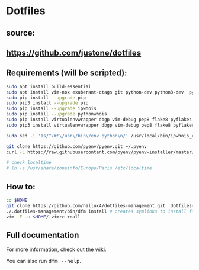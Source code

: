 # Dotfiles

## source:
## https://github.com/justone/dotfiles

## Requirements (will be scripted):

```bash
sudo apt install build-essential
sudo apt install vim-nox exuberant-ctags git python-dev python3-dev  python-pip python3-pip zsh ntpdate python-setuptools python3-setuptools
sudo pip install --upgrade pip
sudo pip3 install --upgrade pip
sudo pip install --upgrade ipwhois
sudo pip install --upgrade pythonwhois
sudo pip install virtualenvwrapper dbgp vim-debug pep8 flake8 pyflakes isort
sudo pip3 install virtualenvwrapper dbgp vim-debug pep8 flake8 pyflakes isort

sudo sed -i '1s/^/#!\/usr\/bin\/env python\n/' /usr/local/bin/ipwhois_cli.py

git clone https://github.com/pyenv/pyenv.git ~/.pyenv
curl -L https://raw.githubusercontent.com/pyenv/pyenv-installer/master/bin/pyenv-installer | bash

# check localtime
# ln -s /usr/share/zoneinfo/Europe/Paris /etc/localtime

```

## How to:

```bash
cd $HOME
git clone https://github.com/hallux4/dotfiles-management.git .dotfiles-management
./.dotfiles-management/bin/dfm install # creates symlinks to install files
vim -E -u $HOME/.vimrc +qall
```

## Full documentation

For more information, check out the [wiki](http://github.com/justone/dotfiles/wiki).

You can also run <tt>dfm --help</tt>.
